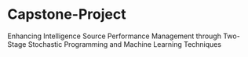# Capstone-Project
Enhancing Intelligence Source Performance Management through Two-Stage Stochastic Programming and Machine Learning Techniques
